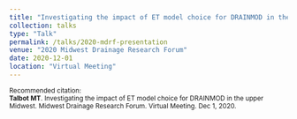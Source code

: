 ```yaml
---
title: "Investigating the impact of ET model choice for DRAINMOD in the upper Midwest"
collection: talks
type: "Talk"
permalink: /talks/2020-mdrf-presentation
venue: "2020 Midwest Drainage Research Forum"
date: 2020-12-01
location: "Virtual Meeting"
---
```


<p style="font-size: smaller">Recommended citation:<br />
<b>Talbot MT</b>. Investigating the impact of ET model choice for DRAINMOD in the upper Midwest. Midwest Drainage Research Forum. Virtual Meeting. Dec 1, 2020.
</p>